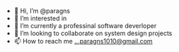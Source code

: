 - 👋 Hi, I’m @paragns
- 👀 I’m interested in 
- 🌱 I’m currently a professinal software deverloper
- 💞️ I’m looking to collaborate on system design projects
- 📫 How to reach me ...paragns1010@gmail.com

<!---
paragns/paragns is a ✨ special ✨ repository because its `README.md` (this file) appears on your GitHub profile.
You can click the Preview link to take a look at your changes.
--->
